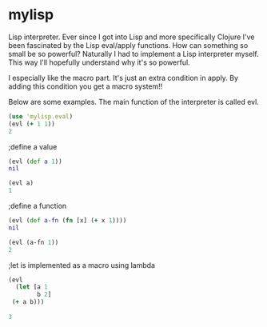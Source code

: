 mylisp
======

Lisp interpreter.
Ever since I got into Lisp and more specifically Clojure I've been fascinated by the Lisp eval/apply functions. 
How can something so small be so powerful? 
Naturally I had to implement a Lisp interpreter myself. This way I'll hopefully understand why it's so powerful.

I especially like the macro part. It's just an extra condition in apply. By adding this condition you get a macro system!!


Below are some examples.
The main function of the interpreter is called evl.

```clojure
(use 'mylisp.eval)
(evl (+ 1 1))
2
```

;define a value
```clojure
(evl (def a 1))
nil
```

```clojure
(evl a)
1
```


;define a function

```clojure
(evl (def a-fn (fn [x] (+ x 1)))) 
nil
```

```clojure
(evl (a-fn 1))
2
```

;let is implemented as a macro using lambda

```clojure
(evl 
  (let [a 1
        b 2]
 (+ a b)))
 
3 
```
